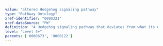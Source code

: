```yaml
---
value: "altered Hedgehog signaling pathway"
type: "Pathway Ontology"
xref-identifier: "0000321"
xref-dataSource: "PW"
definition: "A Hedgehog signaling pathway that deviates from what its normal course should be. Aberrant Hedgehog signaling pathway has been involved in a number of human cancers."
level: "Level 4+"
parents: ['0000673', '0000122']
---
```

